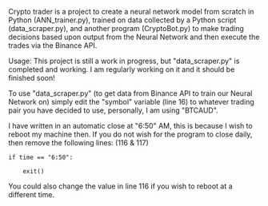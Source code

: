 Crypto trader is a project to create a neural network model from scratch in Python (ANN_trainer.py), 
trained on data collected by a Python script (data_scraper.py), 
and another program (CryptoBot.py) to make trading decisions based upon output from the 
Neural Network and then execute the trades via the Binance API.


Usage:
This project is still a work in progress, but "data_scraper.py" is completed and working. 
I am regularly working on it and it should be finished soon!


To use "data_scraper.py" (to get data from Binance API to train our Neural Network on) 
simply edit the "symbol" variable (line 16) to whatever trading pair you have decided to use, personally, I am using "BTCAUD".

I have written in an automatic close at "6:50" AM, this is because I wish to reboot my machine then. 
If you do not wish for the program to close daily, then remove the following lines: (116 & 117)


    if time == "6:50": 

        exit()
  
  
You could also change the value in line 116 if you wish to reboot at a different time.
